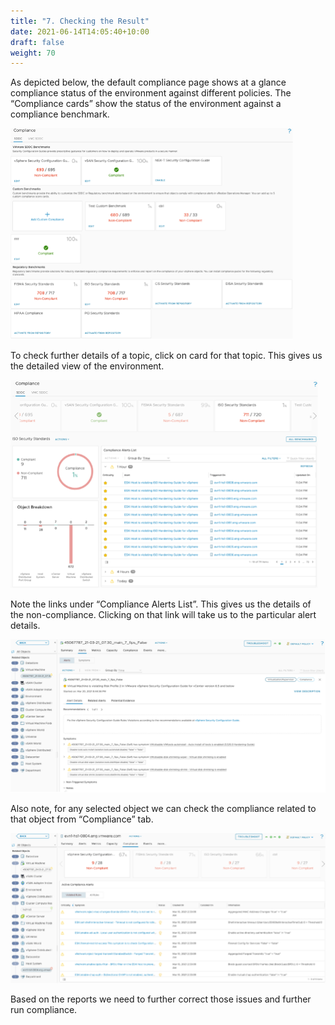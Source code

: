 ```yaml
---
title: "7. Checking the Result"
date: 2021-06-14T14:05:40+10:00
draft: false
weight: 70
---
```


As depicted below, the default compliance page shows at a glance compliance status of the environment against different policies. The “Compliance cards” show the status of the environment against a compliance benchmark.

![Compliance dashboard](1.6.7-fig-1.png)

To check further details of a topic, click on card for that topic. This gives us the detailed view of the environment.

![Alert details](1.6.7-fig-2.png)

Note the links under “Compliance Alerts List”. This gives us the details of the non-compliance. Clicking on that link will take us to the particular alert details.

![Object details](1.6.7-fig-3.png)

Also note, for any selected object we can check the compliance related to that object from “Compliance” tab.

![Compliance details](1.6.7-fig-4.png)

Based on the reports we need to further correct those issues and further run compliance.